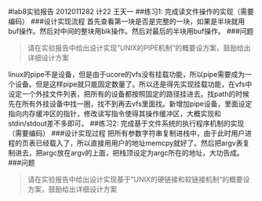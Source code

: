 #lab8实验报告
2012011282 计22 王天一
##练习1: 完成读文件操作的实现（需要编码）
###设计实现流程
首先查看第一块是否是完整的一块，如果是半块就用buf操作。然后对中间的整块用blk操作。然后对最后的半块用buf操作。
###问题
>请在实验报告中给出设计实现”UNIX的PIPE机制“的概要设方案，鼓励给出详细设计方案

linux的pipe不是设备，但是由于ucore的vfs没有挂载功能，所以pipe需要成为一个设备。但是这样pipe就只能固定数量了。所以还是得先实现挂载功能，在vfs中设定一个外挂文件列表，把所有的设备都按照固定的路径挂进去。找path的时候先在所有外挂设备中找一圈，找不到再去vfs里面找。新增加pipe设备，里面设定指向内存缓冲区的指针，修改读写指令使得其操作缓冲区，大概实现和stdin/stdout差不多即可。
##练习2: 完成基于文件系统的执行程序机制的实现（需要编码）
###设计实现过程
把所有参数字符串复制进栈中，由于此时用户进程的页表已经载入了，所以直接用用户的地址memcpy就好了。然后把argv表复制进去，把argc放在argv的上面，把栈顶设定为argc所在的地址，大功告成。
###问题
>请在实验报告中给出设计实现基于”UNIX的硬链接和软链接机制“的概要设方案，鼓励给出详细设计方案

